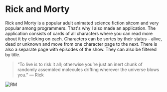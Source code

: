 # Rick and Morty


Rick and Morty is a popular adult animated science fiction sitcom and very popular among programmers. That's why I also made an application. 
The application consists of cards of all characters where you can read more about it by clicking on each. Characters can be sortes by their status - alive, dead or unknown and move from one character page to the next.  There is also a separate page with episodes of the show. They can also be filtered by title.



> “To live is to risk it all; otherwise you’re just an inert chunk of randomly assembled molecules drifting wherever the universe blows you.” — Rick

![RM](https://user-images.githubusercontent.com/82842403/173015897-5de2d04f-5606-4f4d-9def-1e3a9ac01420.gif)
